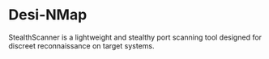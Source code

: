 # Desi-NMap
StealthScanner is a lightweight and stealthy port scanning tool designed for discreet reconnaissance on target systems.
